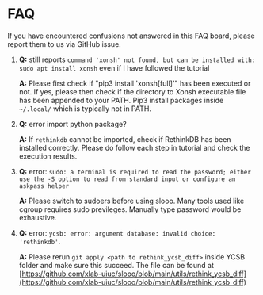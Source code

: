 # FAQ

If you have encountered confusions not answered in this FAQ board, please report them to us via GitHub issue.

1. **Q:** still reports `command 'xonsh' not found, but can be installed with: sudo apt install xonsh` even if I have followed the tutorial

   **A:** Please first check if "pip3 install 'xonsh[full]'" has been executed or not. If yes, please then check if the directory to Xonsh executable file has been appended to your PATH. Pip3 install packages inside `~/.local/` which is typically not in PATH. 

2. **Q:** error import python package?

   **A:** If `rethinkdb` cannot be imported, check if RethinkDB has been installed correctly. Please do follow each step in tutorial and check the execution results.

3. **Q:** error: `sudo: a terminal is required to read the password; either use the -S option to read from standard input or configure an askpass helper`
   
   **A:** Please switch to sudoers before using slooo. Many tools used like cgroup requires sudo previleges. Manually type password would be exhaustive.

4. **Q:** error: `ycsb: error: argument database: invalid choice: 'rethinkdb'`. 
   
   **A:** Please rerun `git apply <path to rethink_ycsb_diff>` inside YCSB folder and make sure this succeed. The file can be found at [https://github.com/xlab-uiuc/slooo/blob/main/utils/rethink_ycsb_diff](https://github.com/xlab-uiuc/slooo/blob/main/utils/rethink_ycsb_diff)
